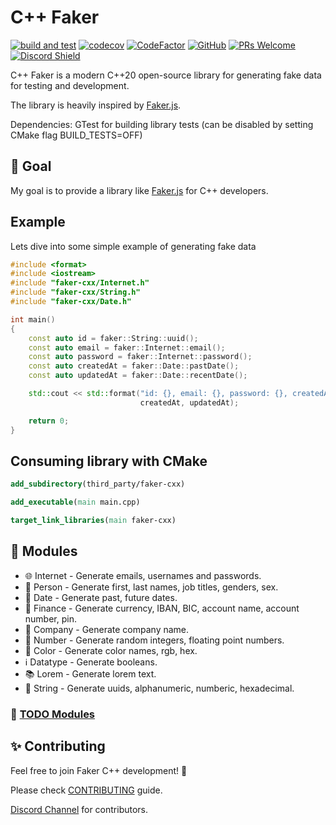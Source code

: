 <h1>C++ Faker</h1>

[![build and test](https://github.com/cieslarmichal/faker-cxx/actions/workflows/buildAndTest.yml/badge.svg?branch=main)](https://github.com/cieslarmichal/faker-cxx/actions/workflows/buildAndTest.yml?query=branch%3Amain)
[![codecov](https://codecov.io/github/cieslarmichal/faker-cxx/branch/main/graph/badge.svg?token=0RTV4JFH2U)](https://codecov.io/github/cieslarmichal/faker-cxx)
[![CodeFactor](https://www.codefactor.io/repository/github/cieslarmichal/faker-cxx/badge)](https://www.codefactor.io/repository/github/cieslarmichal/faker-cxx)
[![GitHub](https://img.shields.io/github/license/cieslarmichal/faker-cxx)](https://github.com/cieslarmichal/faker-cxx/blob/main/LICENSE)
[![PRs Welcome](https://img.shields.io/badge/PRs-welcome-brightgreen.svg?style=flat-square)](http://makeapullrequest.com)
[![Discord Shield](https://img.shields.io/badge/discord-join-blue)](https://discord.gg/jPy9R64Q)

C++ Faker is a modern C++20 open-source library for generating fake data for testing and development.

The library is heavily inspired by [Faker.js](https://github.com/faker-js/faker).

Dependencies: GTest for building library tests (can be disabled by setting CMake flag BUILD_TESTS=OFF)

## 🎯 Goal

My goal is to provide a library like [Faker.js](https://github.com/faker-js/faker) for C++ developers.

## Example

Lets dive into some simple example of generating fake data

```cpp
#include <format>
#include <iostream>
#include "faker-cxx/Internet.h"
#include "faker-cxx/String.h"
#include "faker-cxx/Date.h"

int main()
{
    const auto id = faker::String::uuid();
    const auto email = faker::Internet::email();
    const auto password = faker::Internet::password();
    const auto createdAt = faker::Date::pastDate();
    const auto updatedAt = faker::Date::recentDate();

    std::cout << std::format("id: {}, email: {}, password: {}, createdAt: {}, updatedAt: {}", id, email, password,
                             createdAt, updatedAt);

    return 0;
}
```

## Consuming library with CMake

```cmake
add_subdirectory(third_party/faker-cxx)

add_executable(main main.cpp)

target_link_libraries(main faker-cxx)
```

## 💎 Modules

- 🌐 Internet - Generate emails, usernames and passwords.
- 🧑 Person - Generate first, last names, job titles, genders, sex.
- 📅 Date - Generate past, future dates.
- 🏦 Finance - Generate currency, IBAN, BIC, account name, account number, pin.
- 🏢 Company - Generate company name.
- 🔢 Number - Generate random integers, floating point numbers.
- 🎨 Color - Generate color names, rgb, hex.
- ℹ️ Datatype - Generate booleans.
- 📚 Lorem - Generate lorem text.
- 🔢 String - Generate uuids, alphanumeric, numberic, hexadecimal.

### 🔨 [TODO Modules](https://github.com/cieslarmichal/faker-cxx/blob/main/TODO.md)

## ✨ Contributing

Feel free to join Faker C++ development! 🚀

Please check [CONTRIBUTING](https://github.com/cieslarmichal/faker-cxx/blob/main/CONTRIBUTING.md) guide.

[Discord Channel](https://discord.gg/jPy9R64Q) for contributors.
